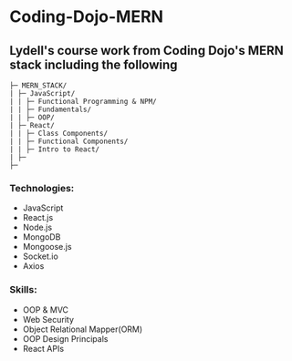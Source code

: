 # Coding-Dojo-MERN
## Lydell's course work from Coding Dojo's MERN stack including the following

```
├─ MERN_STACK/ 
| ├─ JavaScript/
| | ├─ Functional Programming & NPM/
| | ├─ Fundamentals/
| | ├─ OOP/
| ├─ React/
| | ├─ Class Components/
| | ├─ Functional Components/
| | ├─ Intro to React/
| ├─ 
├─
```

### Technologies:
* JavaScript
* React.js
* Node.js
* MongoDB
* Mongoose.js
* Socket.io
* Axios

### Skills:
* OOP & MVC
* Web Security
* Object Relational Mapper(ORM)
* OOP Design Principals
* React APIs
